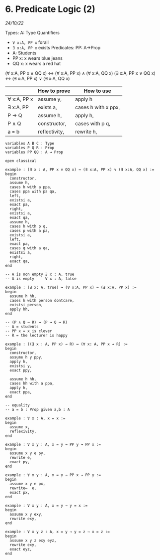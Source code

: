 # 6. Predicate Logic (2)
_24/10/22_

Types: A: Type
Quantifiers
- `∀ x:A, PP x` forall
- `∃ x:A, PP x` exists
Predicates: PP: A→Prop
- A: Students
- PP x: x wears blue jeans
- QQ x: x wears a red hat

(∀ x:A, PP x ∧ QQ x) ↔ (∀ x:A, PP x) ∧ (∀ x:A, QQ x)
(∃ x:A, PP x ∨ QQ x) ↔ (∃ x:A, PP x) ∨ (∃ x:A, QQ x)


|             | How to prove | How to use          |
| ----------- | ------------ | ------------------- |
| ∀ x:A, PP x | assume y,    | apply h             |
| ∃ x:A, PP   | exists a,    | cases h with x ppx, |
| P → Q       | assume h,    | apply h,            |
| P ∧ Q       | constructor, | cases with p q,     |
| a = b       | reflectivity, | rewrite h,                    |

```lean
variables A B C : Type
variables P Q R : Prop
variables PP QQ : A → Prop

open classical

example : (∃ x : A, PP x ∨ QQ x) ↔ (∃ x:A, PP x) ∨ (∃ x:A, QQ x) :=
begin
  constructor,
  assume h,
  cases h with a ppa,
  cases ppa with pa qa,
  left,
  existsi a,
  exact pa,
  right, 
  existsi a,
  exact qa,
  assume h,
  cases h with p q,
  cases p with a pa,
  existsi a,
  left,
  exact pa,
  cases q with a qa,
  existsi a,
  right,
  exact qa,
end

-- A is non empty ∃ x : A, true
-- A is empty     ∀ x : A, false

example : (∃ x: A, true) → (∀ x:A, PP x) → (∃ x:A, PP x) :=
begin
  assume h hh,
  cases h with person dontcare,
  existsi person,
  apply hh,
end 

-- (P ∧ Q → R) ↔ (P → Q → R)
-- A = students
-- PP x = x is clever
-- R = the lecturer is happy

example : ((∃ x : A, PP x) → R) ↔ (∀ x: A, PP x → R) :=
begin
  constructor,
  assume h y ppy,
  apply h,
  existsi y,
  exact ppy,

  assume h hh,
  cases hh with a ppa,
  apply h,
  exact ppa,
end

-- equality
-- a = b : Prop given a,b : A

example : ∀ x : A, x = x :=
begin
  assume x,
  reflexivity,
end

example : ∀ x y : A, x = y → PP y → PP x :=
begin
  assume x y e py,
  rewrite e,
  exact py,
end

example : ∀ x y : A, x = y → PP x → PP y :=
begin
  assume x y e px,
  rewrite←  e,
  exact px,
end

example : ∀ x y : A, x = y → y = x :=
begin
  assume x y exy,
  rewrite exy,
end

example : ∀ x y z : A, x = y → y = z → x = z :=
begin
  assume x y z exy eyz,
  rewrite exy,
  exact eyz,
end
```